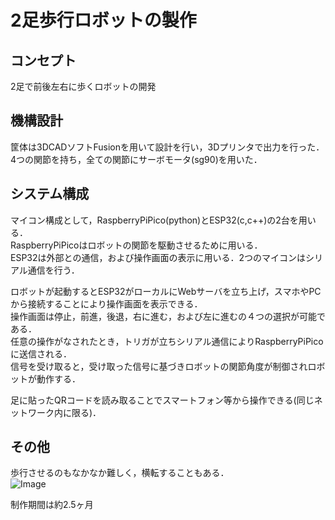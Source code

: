 # 2足歩行ロボットの製作

## コンセプト
2足で前後左右に歩くロボットの開発

## 機構設計
筐体は3DCADソフトFusionを用いて設計を行い，3Dプリンタで出力を行った．  
4つの関節を持ち，全ての関節にサーボモータ(sg90)を用いた．  

## システム構成
マイコン構成として，RaspberryPiPico(python)とESP32(c,c++)の2台を用いる．  
RaspberryPiPicoはロボットの関節を駆動させるために用いる．  
ESP32は外部との通信，および操作画面の表示に用いる．2つのマイコンはシリアル通信を行う．  

ロボットが起動するとESP32がローカルにWebサーバを立ち上げ，スマホやPCから接続することにより操作画面を表示できる．  
操作画面は停止，前進，後退，右に進む，および左に進むの４つの選択が可能である．  
任意の操作がなされたとき，トリガが立ちシリアル通信によりRaspberryPiPicoに送信される．  
信号を受け取ると，受け取った信号に基づきロボットの関節角度が制御されロボットが動作する．  

足に貼ったQRコードを読み取ることでスマートフォン等から操作できる(同じネットワーク内に限る)．

## その他
歩行させるのもなかなか難しく，横転することもある．  
![Image](https://github.com/user-attachments/assets/38508714-93ae-4067-a009-d5253eaa008e)

制作期間は約2.5ヶ月
